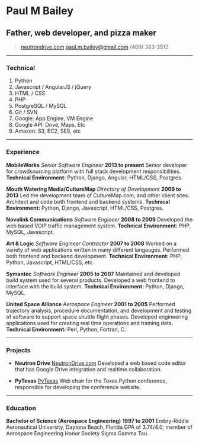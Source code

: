 # Paul M Bailey
## Father, web developer, and pizza maker

> [neutrondrive.com](https://www.neutrondrive.com/)
> [paul.m.bailey@gmail.com](mailto:paul.m.bailey@gmail.com)
> (409) 383-3512

------

### Technical

1. Python
2. Javascript / AngularJS / jQuery
3. HTML / CSS
4. PHP
5. PostgreSQL / MySQL
6. Git / SVN
7. Google: App Engine, VM Engine
8. Google API: Drive, Maps, Etc
9. Amazon: S3, EC2, SES, etc

------

### Experience

**MobileWorks** *Senior Software Engineer* __2013 to present__
	Senior developer for crowdsourcing platform with full stack development responsibilities.
	**Technical Environment:** Python, Django, Angular, HTML/CSS, Postgres.

**Mouth Watering Media/CultureMap** *Directory of Development* __2009 to 2013__
	Led the development team of CultureMap.com, and other client sites.
	Architect and code both frontend and backend systems.
	**Technical Environment:** Python, Django, Javascript, HTML/CSS, Postgres.

**Novolink Communications** *Software Engineer* __2008 to 2009__
	Developed the web based VOIP traffic management system.
	**Technical Environment:** PHP, MySQL, Javascript.

**Art & Logic** *Software Engineer Contractor* __2007 to 2008__
	Worked on a variety of web applications written in many different langauges.
	Performed both frontend and backend development.
	**Technical Environment:** PHP, Python, Javascript, HTML/CSS, etc.

**Symantec** *Software Engineer* __2005 to 2007__
	Maintained and developed build system used for several products.
	Developed a web frontend to interface with the build system.
	**Technical Environment:** Python, Django, MySQL.

**United Space Alliance** *Aerospace Engineer* __2001 to 2005__
	Performed trajectory analysis, procedure documentation, and development and testing of software to support space shuttle flight phases.
  Developed engineering applications used for creating real time operations and training data.
	**Technical Environment:** Perl, Python, Fortran, C.

------

### Projects

* **Neutron Drive**
	<a href=https://www.neutrondrive.com/ class=not-printed>NeutronDrive.com</a>
	Developed a web based code editor that has Google Drive integration and realtime collaboration.

* **PyTexas**
	<a href=http://pytexas.org/ class=not-printed>PyTexas</a>
	Web chair for the Texas Python conference, responsible for developing the conference website.

------

### Education

**Bachelor of Science (Aerospace Engineering)** __1997 to 2001__
	Embry-Riddle Aeronautical University, Daytona Beach, Florida
	GPA of 3.74/4.0; member of Aerospace Engineering Honor Society Sigma Gamma Tau.
